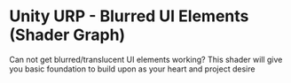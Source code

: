 # Unity URP - Blurred UI Elements (Shader Graph)

Can not get blurred/translucent UI elements working? This shader will give you basic foundation to build upon as your heart and project desire
